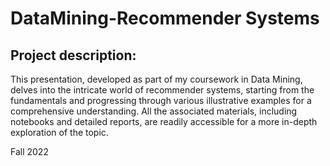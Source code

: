 # DataMining-Recommender Systems

## Project description:

This presentation, developed as part of my coursework in Data Mining, delves into the intricate world of recommender systems, starting from the fundamentals and progressing through various illustrative examples for a comprehensive understanding. All the associated materials, including notebooks and detailed reports, are readily accessible for a more in-depth exploration of the topic.

Fall 2022
